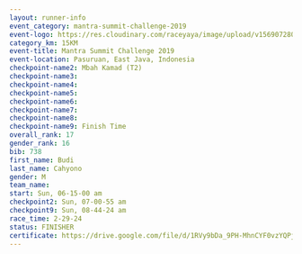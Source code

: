 ```yaml
---
layout: runner-info 
event_category: mantra-summit-challenge-2019 
event-logo: https://res.cloudinary.com/raceyaya/image/upload/v1569072809/logo/mantra-image_segrbx.jpg
category_km: 15KM 
event-title: Mantra Summit Challenge 2019 
event-location: Pasuruan, East Java, Indonesia 
checkpoint-name2: Mbah Kamad (T2) 
checkpoint-name3: 
checkpoint-name4: 
checkpoint-name5: 
checkpoint-name6: 
checkpoint-name7: 
checkpoint-name8: 
checkpoint-name9: Finish Time
overall_rank: 17
gender_rank: 16
bib: 738
first_name: Budi
last_name: Cahyono
gender: M
team_name: 
start: Sun, 06-15-00 am
checkpoint2: Sun, 07-00-55 am
checkpoint9: Sun, 08-44-24 am
race_time: 2-29-24
status: FINISHER
certificate: https://drive.google.com/file/d/1RVy9bDa_9PH-MhnCYF0vzYQPjmn5fE-z/view?usp=sharing
---
```


